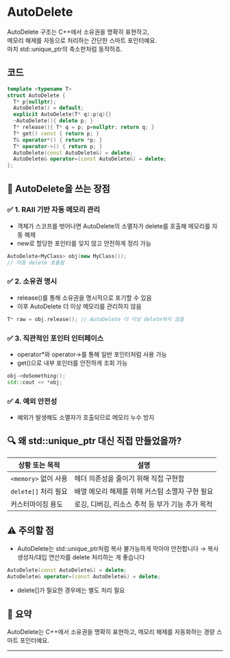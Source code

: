 # AutoDelete
AutoDelete<T> 구조는 C++에서 소유권을 명확히 표현하고,  
메모리 해제를 자동으로 처리하는 간단한 스마트 포인터예요.  
마치 std::unique_ptr<T>의 축소판처럼 동작하죠.  

## 코드
```cpp
template <typename T>
struct AutoDelete {
  T* p{nullptr};
  AutoDelete() = default;
  explicit AutoDelete(T* q):p(q){}
  ~AutoDelete(){ delete p; }
  T* release(){ T* q = p; p=nullptr; return q; }
  T* get() const { return p; }
  T& operator*() { return *p; }
  T* operator->() { return p; }
  AutoDelete(const AutoDelete&) = delete;
  AutoDelete& operator=(const AutoDelete&) = delete;
};
```

## 🧠 AutoDelete<T>을 쓰는 장점
### ✅ 1. RAII 기반 자동 메모리 관리
- 객체가 스코프를 벗어나면 AutoDelete의 소멸자가 delete를 호출해 메모리를 자동 해제
- new로 할당한 포인터를 잊지 않고 안전하게 정리 가능
```cpp
AutoDelete<MyClass> obj(new MyClass());
// 자동 delete 호출됨
```


### ✅ 2. 소유권 명시
- release()를 통해 소유권을 명시적으로 포기할 수 있음
- 이후 AutoDelete 더 이상 메모리를 관리하지 않음
```cpp
T* raw = obj.release(); // AutoDelete 더 이상 delete하지 않음
```

### ✅ 3. 직관적인 포인터 인터페이스
- operator*와 operator->를 통해 일반 포인터처럼 사용 가능
- get()으로 내부 포인터를 안전하게 조회 가능
```cpp
obj->doSomething();
std::cout << *obj;
```

### ✅ 4. 예외 안전성
- 예외가 발생해도 소멸자가 호출되므로 메모리 누수 방지

## 🔍 왜 std::unique_ptr 대신 직접 만들었을까?

| 상황 또는 목적         | 설명                                      |
|------------------------|-------------------------------------------|
| `<memory>` 없이 사용    | 헤더 의존성을 줄이기 위해 직접 구현함         |
| `delete[]` 처리 필요   | 배열 메모리 해제를 위해 커스텀 소멸자 구현 필요 |
| 커스터마이징 용도       | 로깅, 디버깅, 리소스 추적 등 부가 기능 추가 목적 |


## ⚠️ 주의할 점
- AutoDelete<T>는 std::unique_ptr<T>처럼 복사 불가능하게 막아야 안전합니다
→ 복사 생성자/대입 연산자를 delete 처리하는 게 좋습니다
```cpp
AutoDelete(const AutoDelete&) = delete;
AutoDelete& operator=(const AutoDelete&) = delete;
```

- delete[]가 필요한 경우에는 별도 처리 필요

## 💬 요약
AutoDelete<T>는 C++에서 소유권을 명확히 표현하고, 메모리 해제를 자동화하는 경량 스마트 포인터예요.

---




